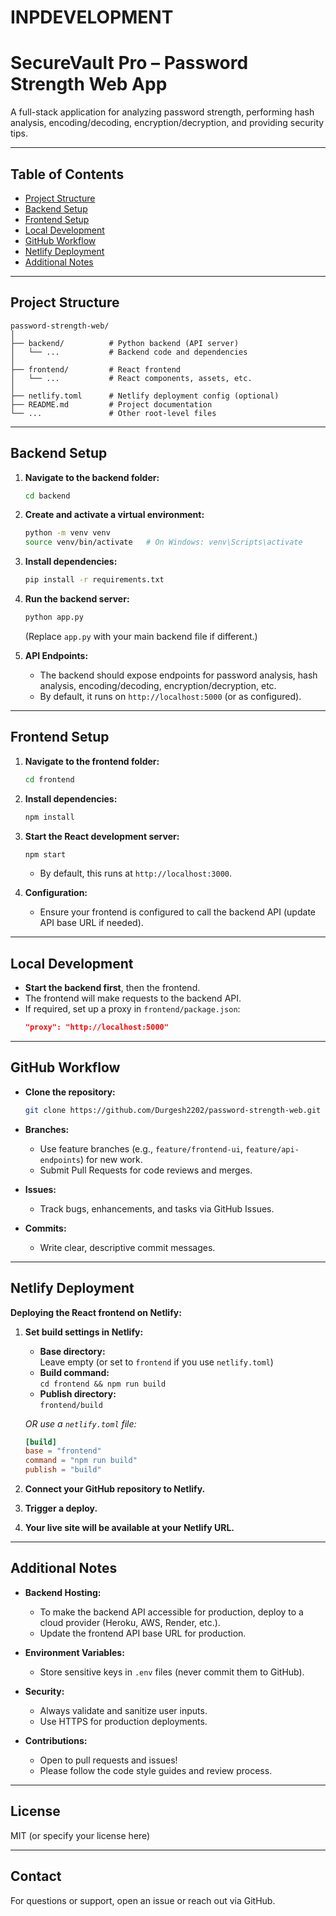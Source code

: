 #  INPDEVELOPMENT 

# SecureVault Pro – Password Strength Web App

A full-stack application for analyzing password strength, performing hash analysis, encoding/decoding, encryption/decryption, and providing security tips.

---

## Table of Contents

- [Project Structure](#project-structure)
- [Backend Setup](#backend-setup)
- [Frontend Setup](#frontend-setup)
- [Local Development](#local-development)
- [GitHub Workflow](#github-workflow)
- [Netlify Deployment](#netlify-deployment)
- [Additional Notes](#additional-notes)

---

## Project Structure

```
password-strength-web/
│
├── backend/          # Python backend (API server)
│   └── ...           # Backend code and dependencies
│
├── frontend/         # React frontend
│   └── ...           # React components, assets, etc.
│
├── netlify.toml      # Netlify deployment config (optional)
├── README.md         # Project documentation
└── ...               # Other root-level files
```

---

## Backend Setup

1. **Navigate to the backend folder:**
   ```bash
   cd backend
   ```

2. **Create and activate a virtual environment:**
   ```bash
   python -m venv venv
   source venv/bin/activate   # On Windows: venv\Scripts\activate
   ```

3. **Install dependencies:**
   ```bash
   pip install -r requirements.txt
   ```

4. **Run the backend server:**
   ```bash
   python app.py
   ```
   (Replace `app.py` with your main backend file if different.)

5. **API Endpoints:**
   - The backend should expose endpoints for password analysis, hash analysis, encoding/decoding, encryption/decryption, etc.
   - By default, it runs on `http://localhost:5000` (or as configured).

---

## Frontend Setup

1. **Navigate to the frontend folder:**
   ```bash
   cd frontend
   ```

2. **Install dependencies:**
   ```bash
   npm install
   ```

3. **Start the React development server:**
   ```bash
   npm start
   ```
   - By default, this runs at `http://localhost:3000`.

4. **Configuration:**
   - Ensure your frontend is configured to call the backend API (update API base URL if needed).

---

## Local Development

- **Start the backend first**, then the frontend.  
- The frontend will make requests to the backend API.
- If required, set up a proxy in `frontend/package.json`:
  ```json
  "proxy": "http://localhost:5000"
  ```

---

## GitHub Workflow

- **Clone the repository:**
  ```bash
  git clone https://github.com/Durgesh2202/password-strength-web.git
  ```

- **Branches:**  
  - Use feature branches (e.g., `feature/frontend-ui`, `feature/api-endpoints`) for new work.
  - Submit Pull Requests for code reviews and merges.

- **Issues:**  
  - Track bugs, enhancements, and tasks via GitHub Issues.

- **Commits:**  
  - Write clear, descriptive commit messages.

---

## Netlify Deployment

**Deploying the React frontend on Netlify:**

1. **Set build settings in Netlify:**
   - **Base directory:**  
     Leave empty (or set to `frontend` if you use `netlify.toml`)
   - **Build command:**  
     `cd frontend && npm run build`
   - **Publish directory:**  
     `frontend/build`

   _OR use a `netlify.toml` file:_
   ```toml
   [build]
   base = "frontend"
   command = "npm run build"
   publish = "build"
   ```

2. **Connect your GitHub repository to Netlify.**
3. **Trigger a deploy.**
4. **Your live site will be available at your Netlify URL.**

---

## Additional Notes

- **Backend Hosting:**  
  - To make the backend API accessible for production, deploy to a cloud provider (Heroku, AWS, Render, etc.).
  - Update the frontend API base URL for production.

- **Environment Variables:**  
  - Store sensitive keys in `.env` files (never commit them to GitHub).

- **Security:**  
  - Always validate and sanitize user inputs.
  - Use HTTPS for production deployments.

- **Contributions:**  
  - Open to pull requests and issues!
  - Please follow the code style guides and review process.

---

## License

MIT (or specify your license here)

---

## Contact

For questions or support, open an issue or reach out via GitHub.

